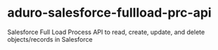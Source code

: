 # aduro-salesforce-fullload-prc-api
Salesforce Full Load Process API to read, create, update, and delete objects/records in Salesforce
